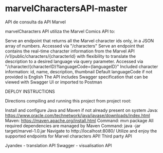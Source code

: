 # marvelCharactersAPI-master
API de consulta da API Marvel

marvelCharacters API utiliza the Marvel Comics API to:

Serve an endpoint that returns all the Marvel character ids only, in a JSON array of numbers.
Accessed via "/characters"
Serve an endpoint that contains the real-time character information from the Marvel API /v1/public/characters/{characterId} with flexibility to translate the description to a desired language via query parameter.
Accessed via "/character/{characterID}?languageCode={languageID}"
Included character information: id, name, description, thumbnail
Default languageCode if not provided is English
The API includes Swagger specification that can be viewed with Swagger UI or imported to Postman

DEPLOY INSTRUCTIONS

Directions compiling and running this project from project root:

Install and configure Java and Maven if not already present on system
Java: https://www.oracle.com/technetwork/java/javase/downloads/index.html
Maven: https://maven.apache.org/install.html
Command: mvn package
All required dependencies are managed by Maven
Command: java -jar target/marvel-1.0.jar
Navigate to http://localhost:8080/
Utilize and enjoy the supported endpoints for Marvel characters API!
Third party API

Jyandex - translation API
Swagger - visualisation API
